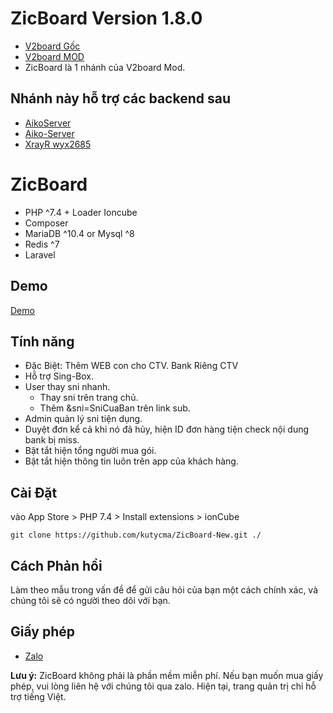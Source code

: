 # ZicBoard Version 1.8.0

- [V2board Gốc](https://github.com/v2board/v2board)
- [V2board MOD](https://github.com/wyx2685/v2board)
- ZicBoard là 1 nhánh của V2board Mod.

## Nhánh này hỗ trợ các backend sau

- [AikoServer](https://github.com/kutycma/AikoServer)
- [Aiko-Server](https://github.com/kutycma/Aiko-Server)
- [XrayR wyx2685](https://github.com/wyx2685/XrayR)


# **ZicBoard**

- PHP ^7.4 + Loader Ioncube
- Composer
- MariaDB ^10.4 or Mysql ^8
- Redis ^7
- Laravel

## Demo
[Demo](https://v2.mua4g.com)

## Tính năng
- Đặc Biệt: Thêm WEB con cho CTV. Bank Riêng CTV
- Hỗ trợ Sing-Box.
- User thay sni nhanh.
    + Thay sni trên trang chủ.
    + Thêm &sni=SniCuaBan trên link sub.
- Admin quản lý sni tiện dụng.
- Duyệt đơn kể cả khi nó đã hủy, hiện ID đơn hàng tiện check nội dung bank bị miss.
- Bật tắt hiện tổng người mua gói.
- Bật tắt hiện thông tin luôn trên app của khách hàng.

## Cài Đặt

vào App Store > PHP 7.4 > Install extensions > ionCube
```
git clone https://github.com/kutycma/ZicBoard-New.git ./
```


## Cách Phản hồi
Làm theo mẫu trong vấn đề để gửi câu hỏi của bạn một cách chính xác, và chúng tôi sẽ có người theo dõi với bạn.


## Giấy phép
- [Zalo](https://zalo.me/0848892333)

**Lưu ý:** ZicBoard không phải là phần mềm miễn phí. Nếu bạn muốn mua giấy phép, vui lòng liên hệ với chúng tôi qua zalo. Hiện tại, trang quản trị chỉ hỗ trợ tiếng Việt.
